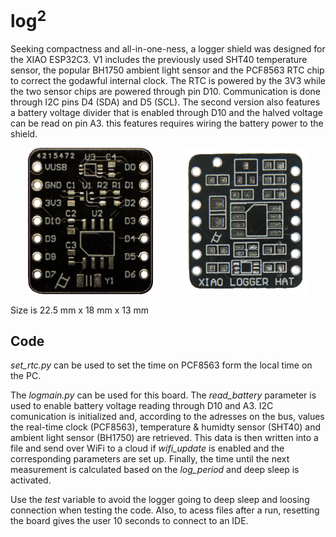 # log<sup>2

Seeking compactness and all-in-one-ness, a logger shield was designed for the XIAO ESP32C3. V1 includes the previously used SHT40 temperature sensor, the popular BH1750 ambient light sensor and the PCF8563 RTC chip to correct the godawful internal clock. The RTC is powered by the 3V3 while the two sensor chips are powered through pin D10. Communication is done through I2C pins D4 (SDA) and D5 (SCL). The second version also features a battery voltage divider that is enabled through D10 and the halved voltage can be read on pin A3. this features requires wiring the battery power to the shield.

<p align="center">
  <img src="images/v1_front-nobg.png" width="200" />
  &nbsp;&nbsp;&nbsp;&nbsp;&nbsp;&nbsp;&nbsp;&nbsp;&nbsp;&nbsp;
  <img src="images/v2_front-nobg.png" width="200" />
</p>

Size is 22.5 mm x 18 mm x 13 mm

## Code

*set_rtc.py* can be used to set the time on PCF8563 form the local time on the PC.

The *logmain.py* can be used for this board. The *read_battery* parameter is used to enable battery voltage reading through D10 and A3. I2C comunication is initialized and, according to the adresses on the bus, values the real-time clock (PCF8563), temperature & humidty sensor (SHT40) and ambient light sensor (BH1750) are retrieved. This data is then written into a file and send over WiFi to a cloud if *wifi_update* is enabled and the corresponding parameters are set up. Finally, the time until the next measurement is calculated based on the *log_period* and deep sleep is activated.

Use the *test* variable to avoid the logger going to deep sleep and loosing connection when testing the code. Also, to acess files after a run, resetting the board gives the user 10 seconds to connect to an IDE.






